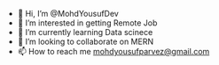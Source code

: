 - 👋 Hi, I’m @MohdYousufDev
- 👀 I’m interested in getting Remote Job
- 🌱 I’m currently learning Data scinece
- 💞️ I’m looking to collaborate on MERN
- 📫 How to reach me mohdyousufparvez@gmail.com

<!---
MohdYousufDev/MohdYousufDev is a ✨ special ✨ repository because its `README.md` (this file) appears on your GitHub profile.
You can click the Preview link to take a look at your changes.
--->
